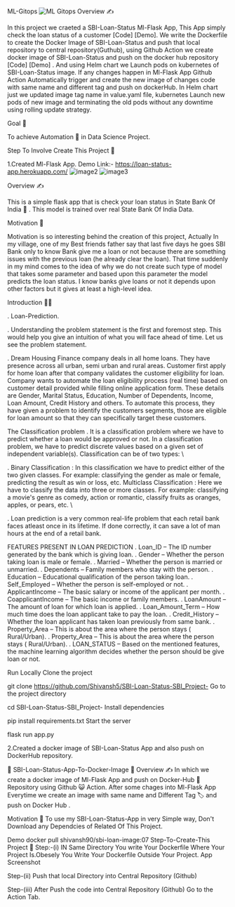 ML-Gitops
![ML Gitops](https://user-images.githubusercontent.com/92513084/161149928-72159a41-92d7-4202-8cf1-e695810a6004.gif)
Overview ✍️

In this project we craeted a SBI-Loan-Status Ml-Flask App, This App simply check the loan status of a customer [Code] [Demo].
We write the Dockerfile to create the Docker Image of SBI-Loan-Status and push that local repository to central repository(Guthub), using Github Action we create docker image of SBI-Loan-Status and push on the docker hub repository [Code] [Demo] .
And using Helm chart we Launch pods on kubernetes of SBI-Loan-Status image. If any changes happen in Ml-Flask App Github Action Automatically trigger and create the new image of changes code with same name and different tag and push on dockerHub. In Helm chart just we updated image tag name in value.yaml file, kubernetes Launch new pods of new image and terminating the old pods without any downtime using rolling update strategy.

Goal 🎯

To achieve Automation 🤖 in Data Science Project.

Step To Involve Create This Project 👣

1.Created Ml-Flask App.
Demo
Link:- https://loan-status-app.herokuapp.com/
![image2](https://user-images.githubusercontent.com/92513084/161150513-f19237d0-0cc0-473c-91a0-302b7ad15ad2.png)
![image3](https://user-images.githubusercontent.com/92513084/161150535-722f9fbe-369d-43b6-8b19-1310ced4a938.png)

Overview ✍️

This is a simple flask app that is check your loan status in State Bank Of India 🏦 . This model is trained over real State Bank Of India Data.

Motivation 💪

Motivation is so interesting behind the creation of this project, Actually In my village, one of my Best friends father say that last five days he goes SBI Bank only to know Bank give me a loan or not because there are something issues with the previous loan (he already clear the loan). That time suddenly in my mind comes to the idea of why we do not create such type of model that takes some parameter and based upon this parameter the model predicts the loan status. I know banks give loans or not it depends upon other factors but it gives at least a high-level idea.

Introduction 🙋‍♀️

. Loan-Prediction.

. Understanding the problem statement is the first and foremost step. This would help you give an intuition of what you will face ahead of time. Let us see the problem statement.

. Dream Housing Finance company deals in all home loans. They have presence across all urban, semi urban and rural areas. Customer first apply for home loan after that company validates the customer eligibility for loan. Company wants to automate the loan eligibility process (real time) based on customer detail provided while filling online application form. These details are Gender, Marital Status, Education, Number of Dependents, Income, Loan Amount, Credit History and others. To automate this process, they have given a problem to identify the customers segments, those are eligible for loan amount so that they can specifically target these customers.

The Classification problem
. It is a classification problem where we have to predict whether a loan would be approved or not. In a classification problem, we have to predict discrete values based on a given set of independent variable(s). Classification can be of two types: \

. Binary Classification : In this classification we have to predict either of the two given classes. For example: classifying the gender as male or female, predicting the result as win or loss, etc. Multiclass Classification : Here we have to classify the data into three or more classes. For example: classifying a movie's genre as comedy, action or romantic, classify fruits as oranges, apples, or pears, etc. \

. Loan prediction is a very common real-life problem that each retail bank faces atleast once in its lifetime. If done correctly, it can save a lot of man hours at the end of a retail bank.

FEATURES PRESENT IN LOAN PREDICTION
. Loan_ID – The ID number generated by the bank which is giving loan.
. Gender – Whether the person taking loan is male or female.
. Married – Whether the person is married or unmarried.
. Dependents – Family members who stay with the person.
. Education – Educational qualification of the person taking loan.
. Self_Employed – Whether the person is self-employed or not.
. ApplicantIncome – The basic salary or income of the applicant per month.
. CoapplicantIncome – The basic income or family members.
. LoanAmount – The amount of loan for which loan is applied.
. Loan_Amount_Term – How much time does the loan applicant take to pay the loan.
. Credit_History – Whether the loan applicant has taken loan previously from same bank.
. Property_Area – This is about the area where the person stays ( Rural/Urban).
. Property_Area – This is about the area where the person stays ( Rural/Urban).
. LOAN_STATUS – Based on the mentioned features, the machine learning algorithm decides whether the person should be give loan or not.

Run Locally
Clone the project

  git clone https://github.com/Shivansh5/SBI-Loan-Status-SBI_Project-
Go to the project directory

  cd SBI-Loan-Status-SBI_Project-
Install dependencies

  pip install requirements.txt
Start the server

  flask run app.py

2.Created a docker image of SBI-Loan-Status App and also push on DockerHub repository.

🏦 SBI-Loan-Status-App-To-Docker-Image 🐋
Overview ✍️
In which we create a docker image of Ml-Flask App and push on Docker-Hub 🐋 Repository using Github 😺 Action. After some chages into Ml-Flask App Everytime we create an image with same name and Different Tag 🏷️ and push on Docker Hub .

Motivation 💪
To use my SBI-Loan-Status-App in very Simple way, Don't Download any Dependcies of Related Of This Project.

Demo
  docker pull shivansh90/sbi-loan-image:07
Step-To-Create-This Project 👣
Step:-(i)
IN Same Directory You write Your Dockerfile Where Your Project Is.Obesely You Write Your Dockerfile Outside Your Project. App Screenshot

Step-(ii)
Push that local Directory into Central Repository (Github)

Step-(iii)
After Push the code into Central Repository (Github) Go to the Action Tab.
